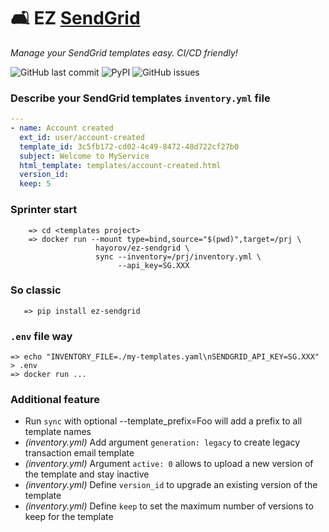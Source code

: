 # 🛋 EZ [SendGrid](https://sendgrid.com)
_Manage your SendGrid templates easy. CI/CD friendly!_

![GitHub last commit](https://img.shields.io/github/last-commit/hayorov/ez-sendgrid)
![PyPI](https://img.shields.io/pypi/v/ez-sendgrid)
![GitHub issues](https://img.shields.io/github/issues/hayorov/ez-sendgrid)


### Describe your SendGrid templates `inventory.yml` file

```yaml
---
- name: Account created
  ext_id: user/account-created
  template_id: 3c5fb172-cd02-4c49-8472-48d722cf27b0
  subject: Welcome to MyService 
  html_template: templates/account-created.html
  version_id:
  keep: 5
```

### Sprinter start

```
    => cd <templates project>
    => docker run --mount type=bind,source="$(pwd)",target=/prj \
                   hayorov/ez-sendgrid \
                   sync --inventory=/prj/inventory.yml \
                        --api_key=SG.XXX
```

### So classic

```
   => pip install ez-sendgrid
```

### `.env` file way

    => echo "INVENTORY_FILE=./my-templates.yaml\nSENDGRID_API_KEY=SG.XXX" > .env
    => docker run ...

### Additional feature

- Run `sync` with optional --template_prefix=Foo will add a prefix to all template names
- _(inventory.yml)_ Add argument `generation: legacy` to create legacy transaction email template
- _(inventory.yml)_ Argument `active: 0` allows to upload a new version of the template and stay inactive
- _(inventory.yml)_ Define `version_id` to upgrade an existing version of the template
- _(inventory.yml)_ Define `keep` to set the maximum number of versions to keep for the template
